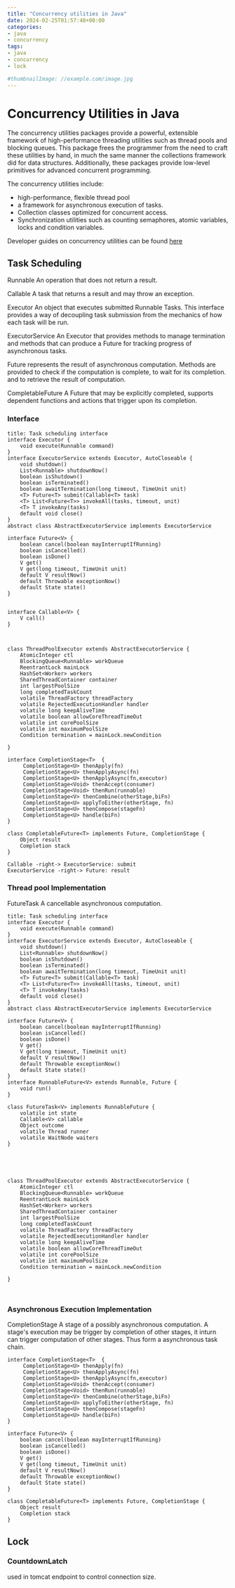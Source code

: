 ```yaml
---
title: "Concurrency utilities in Java"
date: 2024-02-25T01:57:48+08:00
categories:
- java
- concurrency
tags:
- java
- concurrency
- lock

#thumbnailImage: //example.com/image.jpg
---
```


# Concurrency Utilities in Java
The concurrency utilities packages provide a powerful, extensible framework of high-performance threading utilities such as thread pools and blocking queues. This package frees the programmer from the need to craft these utilities by hand, in much the same manner the collections framework did for data structures. Additionally, these packages provide low-level primitives for advanced concurrent programming.

The concurrency utilities include:
* high-performance, flexible thread pool
* a framework for asynchronous execution of tasks.
* Collection classes optimized for concurrent access.
* Synchronization utilities such as counting semaphores, atomic variables, locks and condition variables. 


Developer guides on concurrency utilities can be found [here](https://docs.oracle.com/en/java/javase/21/core/concurrency.html#GUID-59C16A2D-57CE-4C83-9D6F-91A48E01E3C6)

<!--more-->

## Task Scheduling

Runnable An operation that does not return a result.

Callable A task that returns a result and may throw an exception.

Executor An object that executes submitted Runnable Tasks. This interface provides a way of decoupling task submission from the mechanics of how each task will be run.

ExecutorService An Executor that provides methods to manage termination and methods that can produce a Future for tracking progress of asynchronous tasks.

Future represents the result of asynchronous computation. Methods are provided to check if the computation is complete, to wait for its completion. and to retrieve the result of computation.

CompletableFuture A Future that may be explicitly completed, supports dependent functions and actions that trigger upon its completion.


### Interface

```plantuml
title: Task scheduling interface
interface Executor {
    void execute(Runnable command)
}
interface ExecutorService extends Executor, AutoCloseable {
    void shutdown()
    List<Runnable> shutdownNow()
    boolean isShutdown()
    boolean isTerminated()
    boolean awaitTermination(long timeout, TimeUnit unit)
    <T> Future<T> submit(Callable<T> task)
    <T> List<Future<T>> invokeAll(tasks, timeout, unit)
    <T> T invokeAny(tasks)
    default void close()
}
abstract class AbstractExecutorService implements ExecutorService

interface Future<V> {
    boolean cancel(boolean mayInterruptIfRunning)
    boolean isCancelled()
    boolean isDone()
    V get() 
    V get(long timeout, TimeUnit unit)
    default V resultNow() 
    default Throwable exceptionNow()
    default State state()
}


interface Callable<V> {
    V call()
}



class ThreadPoolExecutor extends AbstractExecutorService {
    AtomicInteger ctl
    BlockingQueue<Runnable> workQueue
    ReentrantLock mainLock
    HashSet<Worker> workers
    SharedThreadContainer container
    int largestPoolSize
    long completedTaskCount
    volatile ThreadFactory threadFactory
    volatile RejectedExecutionHandler handler
    volatile long keepAliveTime
    volatile boolean allowCoreThreadTimeOut
    volatile int corePoolSize
    volatile int maximumPoolSize
    Condition termination = mainLock.newCondition

}

interface CompletionStage<T>  {
     CompletionStage<U> thenApply(fn)
     CompletionStage<U> thenApplyAsync(fn)
     CompletionStage<U> thenApplyAsync(fn,executor)
     CompletionStage<Void> thenAccept(consumer)
     CompletionStage<Void> thenRun(runnable)
     CompletionStage<V> thenCombine(otherStage,biFn)
     CompletionStage<U> applyToEither(otherStage, fn)
     CompletionStage<U> thenCompose(stageFn)
     CompletionStage<U> handle(biFn)
}

class CompletableFuture<T> implements Future, CompletionStage {
    Object result
    Completion stack
}

Callable -right-> ExecutorService: submit
ExecutorService -right-> Future: result

```

### Thread pool Implementation

FutureTask A cancellable asynchronous computation. 

```plantuml
title: Task scheduling interface
interface Executor {
    void execute(Runnable command)
}
interface ExecutorService extends Executor, AutoCloseable {
    void shutdown()
    List<Runnable> shutdownNow()
    boolean isShutdown()
    boolean isTerminated()
    boolean awaitTermination(long timeout, TimeUnit unit)
    <T> Future<T> submit(Callable<T> task)
    <T> List<Future<T>> invokeAll(tasks, timeout, unit)
    <T> T invokeAny(tasks)
    default void close()
}
abstract class AbstractExecutorService implements ExecutorService

interface Future<V> {
    boolean cancel(boolean mayInterruptIfRunning)
    boolean isCancelled()
    boolean isDone()
    V get() 
    V get(long timeout, TimeUnit unit)
    default V resultNow() 
    default Throwable exceptionNow()
    default State state()
}
interface RunnableFuture<V> extends Runnable, Future {
    void run()
}

class FutureTask<V> implements RunnableFuture {
    volatile int state
    Callable<V> callable
    Object outcome
    volatile Thread runner
    volatile WaitNode waiters
}





class ThreadPoolExecutor extends AbstractExecutorService {
    AtomicInteger ctl
    BlockingQueue<Runnable> workQueue
    ReentrantLock mainLock
    HashSet<Worker> workers
    SharedThreadContainer container
    int largestPoolSize
    long completedTaskCount
    volatile ThreadFactory threadFactory
    volatile RejectedExecutionHandler handler
    volatile long keepAliveTime
    volatile boolean allowCoreThreadTimeOut
    volatile int corePoolSize
    volatile int maximumPoolSize
    Condition termination = mainLock.newCondition

}



```

### Asynchronous Execution Implementation

CompletionStage A stage of a possibly asynchronous computation. 
A stage's execution may be trigger by completion of other stages, it inturn can trigger computation of other stages. Thus form a asynchronous task chain.

```plantuml
interface CompletionStage<T>  {
     CompletionStage<U> thenApply(fn)
     CompletionStage<U> thenApplyAsync(fn)
     CompletionStage<U> thenApplyAsync(fn,executor)
     CompletionStage<Void> thenAccept(consumer)
     CompletionStage<Void> thenRun(runnable)
     CompletionStage<V> thenCombine(otherStage,biFn)
     CompletionStage<U> applyToEither(otherStage, fn)
     CompletionStage<U> thenCompose(stageFn)
     CompletionStage<U> handle(biFn)
}

interface Future<V> {
    boolean cancel(boolean mayInterruptIfRunning)
    boolean isCancelled()
    boolean isDone()
    V get() 
    V get(long timeout, TimeUnit unit)
    default V resultNow() 
    default Throwable exceptionNow()
    default State state()
}

class CompletableFuture<T> implements Future, CompletionStage {
    Object result
    Completion stack
}
```
## Lock

### CountdownLatch

used in tomcat endpoint to control connection size.